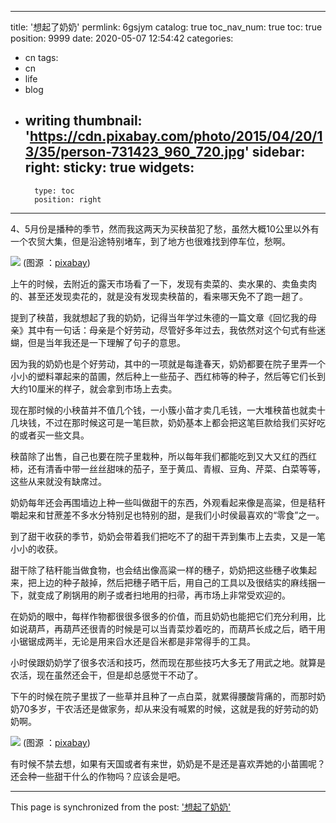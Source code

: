 
---
title: '想起了奶奶'
permlink: 6gsjym
catalog: true
toc_nav_num: true
toc: true
position: 9999
date: 2020-05-07 12:54:42
categories:
- cn
tags:
- cn
- life
- blog
- writing
thumbnail: 'https://cdn.pixabay.com/photo/2015/04/20/13/35/person-731423_960_720.jpg'
sidebar:
    right:
        sticky: true
widgets:
    -
        type: toc
        position: right
---


4、5月份是播种的季节，然而我这两天为买秧苗犯了愁，虽然大概10公里以外有一个农贸大集，但是沿途特别堵车，到了地方也很难找到停车位，愁啊。

![](https://cdn.pixabay.com/photo/2015/04/20/13/35/person-731423_960_720.jpg)
(图源 ：[pixabay](https://pixabay.com/))

上午的时候，去附近的露天市场看了一下，发现有卖菜的、卖水果的、卖鱼卖肉的、甚至还发现卖花的，就是没有发现卖秧苗的，看来哪天免不了跑一趟了。

提到了秧苗，我就想起了我的奶奶，记得当年学过朱德的一篇文章《回忆我的母亲》其中有一句话：母亲是个好劳动，尽管好多年过去，我依然对这个句式有些迷蝴，但是当年我还是一下理解了句子的意思。

因为我的奶奶也是个好劳动，其中的一项就是每逢春天，奶奶都要在院子里弄一个小小的塑料罩起来的苗圃，然后种上一些茄子、西红柿等的种子，然后等它们长到大约10厘米的样子，就会拿到市场上去卖。

现在那时候的小秧苗并不值几个钱，一小簇小苗才卖几毛钱，一大堆秧苗也就卖十几块钱，不过在那时候这可是一笔巨款，奶奶基本上都会把这笔巨款给我们买好吃的或者买一些文具。

秧苗除了出售，自己也要在院子里栽种，所以每年我们都能吃到又大又红的西红柿，还有清香中带一丝丝甜味的茄子，至于黄瓜、青椒、豆角、芹菜、白菜等等，这些从来就没有缺席过。

奶奶每年还会再围墙边上种一些叫做甜干的东西，外观看起来像是高粱，但是秸秆嚼起来和甘蔗差不多水分特别足也特别的甜，是我们小时侯最喜欢的“零食”之一。

到了甜干收获的季节，奶奶会带着我们把吃不了的甜干弄到集市上去卖，又是一笔小小的收获。

甜干除了秸秆能当做食物，也会结出像高粱一样的穗子，奶奶把这些穗子收集起来，把上边的种子敲掉，然后把穗子晒干后，用自己的工具以及很结实的麻线捆一下，就变成了刷锅用的刷子或者扫地用的扫帚，再市场上非常受欢迎的。

在奶奶的眼中，每样作物都很很多很多的价值，而且奶奶也能把它们充分利用，比如说葫芦，再葫芦还很青的时候是可以当青菜炒着吃的，而葫芦长成之后，晒干用小锯锯成两半，无论是用来舀水还是舀米都是非常得手的工具。

小时侯跟奶奶学了很多农活和技巧，然而现在那些技巧大多无了用武之地。就算是农活，现在虽然还会干，但是却总感觉干不动了。

下午的时候在院子里拔了一些草并且种了一点白菜，就累得腰酸背痛的，而那时奶奶70多岁，干农活还是做家务，却从来没有喊累的时候，这就是我的好劳动的奶奶啊。

![](https://cdn.pixabay.com/photo/2020/04/27/14/18/grandma-5100057_960_720.jpg)
(图源 ：[pixabay](https://pixabay.com/))

有时候不禁去想，如果有天国或者有来世，奶奶是不是还是喜欢弄她的小苗圃呢？还会种一些甜干什么的作物吗？应该会是吧。

- - -

This page is synchronized from the post: ['想起了奶奶'](https://steemit.com/@oflyhigh/6gsjym)
